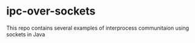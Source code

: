 # ipc-over-sockets

This repo contains several examples of interprocess communitaion using sockets in Java



